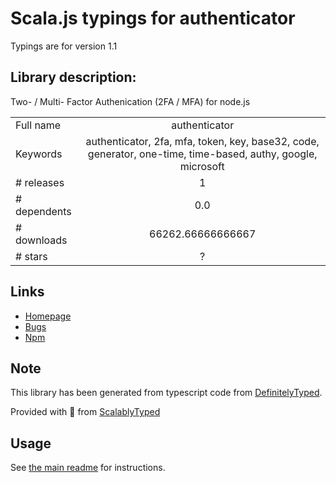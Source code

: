 
# Scala.js typings for authenticator

Typings are for version 1.1

## Library description:
Two- / Multi- Factor Authenication (2FA / MFA) for node.js

|                    |                 |
| ------------------ | :-------------: |
| Full name          | authenticator |
| Keywords           | authenticator, 2fa, mfa, token, key, base32, code, generator, one-time, time-based, authy, google, microsoft |
| # releases         | 1 |
| # dependents       | 0.0 |
| # downloads        | 66262.66666666667 |
| # stars            | ? |

## Links
- [Homepage](https://git.coolaj86.com/coolaj86/node-authenticator.js#readme)
- [Bugs](https://git.coolaj86.com/coolaj86/node-authenticator.js/issues)
- [Npm](https://www.npmjs.com/package/authenticator)
    


## Note
This library has been generated from typescript code from [DefinitelyTyped](https://definitelytyped.org).

Provided with :purple_heart: from [ScalablyTyped](https://github.com/oyvindberg/ScalablyTyped)

## Usage
See [the main readme](../../readme.md) for instructions.



